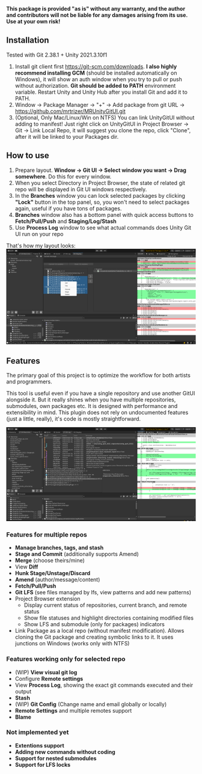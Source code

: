 **This package is provided "as is" without any warranty, and the author and contributors will not be liable for any damages arising from its use. Use at your own risk!**

## Installation ##
Tested with Git 2.38.1 + Unity 2021.3.10f1
1. Install git client first https://git-scm.com/downloads. **I also highly recommend installing GCM** (should be installed automatically on Windows), it will show an auth window when you try to pull or push without authorization. **Git should be added to PATH** environment variable. Restart Unity and Unity Hub after you install Git and add it to PATH.
2. Window -> Package Manager -> "+" -> Add package from git URL -> https://github.com/mrtrizer/MRUnityGitUI.git
3. (Optional, Only Mac/Linux/Win on NTFS) You can link UnityGitUI without adding to manifest! Just right click on UnityGitUI in Project Browser -> Git -> Link Local Repo, it will suggest you clone the repo, click "Clone", after it will be linked to your Packages dir.

## How to use ##
1. Prepare layout. **Window -> Git UI -> Select window you want -> Drag somewhere**. Do this for every window.
2. When you select Directory in Project Browser, the state of related git repo will be displayed in Git UI windows respectively.
3. In the **Branches** window you can lock selected packages by clicking **"Lock"** button in the top panel, so, you won't need to select packages again, useful if you have tons of packages.
4. **Branches** window also has a bottom panel with quick access buttons to **Fetch/Pull/Push** and **Staging/Log/Stash**
5. Use **Process Log** window to see what actual commands does Unity Git UI run on your repo

That's how my layout looks:
![Screenshot](Docs~/Staging.png)

## Features ##
The primary goal of this project is to optimize the workflow for both artists and programmers.

This tool is useful even if you have a single repository and use another GitUI alongside it. But it really shines when you have multiple repositories, submodules, own packages etc. It is designed with performance and extensibility in mind. This plugin does not rely on undocumented features (just a little, really), it's code is mostly straightforward.

![Screenshot](Docs~/GitLog.png)

### Features for multiple repos ###
- **Manage branches, tags, and stash**
- **Stage and Commit** (additionally supports Amend)
- **Merge** (choose theirs/mine)
- View **Diff**
- **Hunk Stage/Unstage/Discard**
- **Amend** (author/message/content)
- **Fetch/Pull/Push**
- **Git LFS** (see files managed by lfs, view patterns and add new patterns)
- Project Browser extension
    - Display current status of repositories, current branch, and remote status
    - Show file statuses and highlight directories containing modified files
    - Show LFS and submodule (only for packages) indicators
- Link Package as a local repo (without manifest modification). Allows cloning the Git package and creating symbolic links to it. It uses junctions on Windows (works only with NTFS)

### Features working only for selected repo ###
- (WIP) **View visual git log**
- Configure **Remote settings**
- View **Process Log**, showing the exact git commands executed and their output
- **Stash**
- (WIP) **Git Config** (Change name and email globally or locally)
- **Remote Settings** and multiple remotes support
- **Blame**

### Not implemented yet ###
- **Extentions support**
- **Adding new commands without coding**
- **Support for nested submodules**
- **Support for LFS locks**
